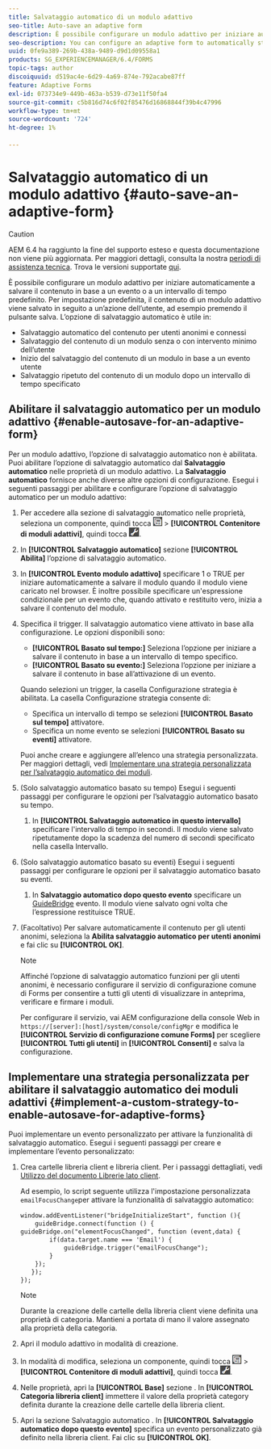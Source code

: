 ```yaml
---
title: Salvataggio automatico di un modulo adattivo
seo-title: Auto-save an adaptive form
description: È possibile configurare un modulo adattivo per iniziare automaticamente a salvare il contenuto in base a un evento o a un intervallo di tempo predefinito
seo-description: You can configure an adaptive form to automatically start saving the content based on an event or a pre-defined time-interval
uuid: 0fe9a389-269b-438a-9489-d9d1d09558a1
products: SG_EXPERIENCEMANAGER/6.4/FORMS
topic-tags: author
discoiquuid: d519ac4e-6d29-4a69-874e-792acabe87ff
feature: Adaptive Forms
exl-id: 073734e9-449b-463a-b539-d73e11f50fa4
source-git-commit: c5b816d74c6f02f85476d16868844f39b4c47996
workflow-type: tm+mt
source-wordcount: '724'
ht-degree: 1%

---
```


# Salvataggio automatico di un modulo adattivo {#auto-save-an-adaptive-form}

>[!CAUTION]
>
>AEM 6.4 ha raggiunto la fine del supporto esteso e questa documentazione non viene più aggiornata. Per maggiori dettagli, consulta la nostra [periodi di assistenza tecnica](https://helpx.adobe.com/it/support/programs/eol-matrix.html). Trova le versioni supportate [qui](https://experienceleague.adobe.com/docs/).

È possibile configurare un modulo adattivo per iniziare automaticamente a salvare il contenuto in base a un evento o a un intervallo di tempo predefinito. Per impostazione predefinita, il contenuto di un modulo adattivo viene salvato in seguito a un’azione dell’utente, ad esempio premendo il pulsante salva. L’opzione di salvataggio automatico è utile in:

* Salvataggio automatico del contenuto per utenti anonimi e connessi
* Salvataggio del contenuto di un modulo senza o con intervento minimo dell’utente
* Inizio del salvataggio del contenuto di un modulo in base a un evento utente
* Salvataggio ripetuto del contenuto di un modulo dopo un intervallo di tempo specificato

## Abilitare il salvataggio automatico per un modulo adattivo {#enable-autosave-for-an-adaptive-form}

Per un modulo adattivo, l’opzione di salvataggio automatico non è abilitata. Puoi abilitare l’opzione di salvataggio automatico dal **Salvataggio automatico** nelle proprietà di un modulo adattivo. La **Salvataggio automatico** fornisce anche diverse altre opzioni di configurazione. Esegui i seguenti passaggi per abilitare e configurare l’opzione di salvataggio automatico per un modulo adattivo:

1. Per accedere alla sezione di salvataggio automatico nelle proprietà, seleziona un componente, quindi tocca ![a livello di campo](assets/field-level.png) > **[!UICONTROL Contenitore di moduli adattivi]**, quindi tocca ![cmppr](assets/cmppr.png).
1. In **[!UICONTROL Salvataggio automatico]** sezione **[!UICONTROL Abilita]** l’opzione di salvataggio automatico.
1. In **[!UICONTROL Evento modulo adattivo]** specificare 1 o TRUE per iniziare automaticamente a salvare il modulo quando il modulo viene caricato nel browser. È inoltre possibile specificare un&#39;espressione condizionale per un evento che, quando attivato e restituito vero, inizia a salvare il contenuto del modulo.
1. Specifica il trigger. Il salvataggio automatico viene attivato in base alla configurazione. Le opzioni disponibili sono:

   * **[!UICONTROL Basato sul tempo:]** Seleziona l’opzione per iniziare a salvare il contenuto in base a un intervallo di tempo specifico.
   * **[!UICONTROL Basato su evento:]** Seleziona l’opzione per iniziare a salvare il contenuto in base all’attivazione di un evento.

   Quando selezioni un trigger, la casella Configurazione strategia è abilitata. La casella Configurazione strategia consente di:

   * Specifica un intervallo di tempo se selezioni **[!UICONTROL Basato sul tempo]** attivatore.
   * Specifica un nome evento se selezioni **[!UICONTROL Basato su eventi]** attivatore.

   Puoi anche creare e aggiungere all’elenco una strategia personalizzata. Per maggiori dettagli, vedi [Implementare una strategia personalizzata per l’salvataggio automatico dei moduli](/help/forms/using/auto-save-an-adaptive-form.md#p-implement-a-custom-strategy-to-enable-autosave-for-adaptive-forms-p).

1. (Solo salvataggio automatico basato su tempo) Esegui i seguenti passaggi per configurare le opzioni per l’salvataggio automatico basato su tempo.

   1. In **[!UICONTROL Salvataggio automatico in questo intervallo]** specificare l&#39;intervallo di tempo in secondi. Il modulo viene salvato ripetutamente dopo la scadenza del numero di secondi specificato nella casella Intervallo.

1. (Solo salvataggio automatico basato su eventi) Esegui i seguenti passaggi per configurare le opzioni per il salvataggio automatico basato su eventi.

   1. In **Salvataggio automatico dopo questo evento** specificare un [GuideBridge](https://helpx.adobe.com/aem-forms/6/javascript-api/GuideBridge.html) evento. Il modulo viene salvato ogni volta che l’espressione restituisce TRUE.

1. (Facoltativo) Per salvare automaticamente il contenuto per gli utenti anonimi, seleziona la **Abilita salvataggio automatico per utenti anonimi** e fai clic su **[!UICONTROL OK]**.

   >[!NOTE]
   >
   >Affinché l’opzione di salvataggio automatico funzioni per gli utenti anonimi, è necessario configurare il servizio di configurazione comune di Forms per consentire a tutti gli utenti di visualizzare in anteprima, verificare e firmare i moduli.
   >
   >Per configurare il servizio, vai AEM configurazione della console Web in `https://[server]:[host]/system/console/configMgr` e modifica le **[!UICONTROL Servizio di configurazione comune Forms]** per scegliere **[!UICONTROL Tutti gli utenti]** in **[!UICONTROL Consenti]** e salva la configurazione.

## Implementare una strategia personalizzata per abilitare il salvataggio automatico dei moduli adattivi {#implement-a-custom-strategy-to-enable-autosave-for-adaptive-forms}

Puoi implementare un evento personalizzato per attivare la funzionalità di salvataggio automatico. Esegui i seguenti passaggi per creare e implementare l’evento personalizzato:

1. Crea cartelle libreria client e libreria client. Per i passaggi dettagliati, vedi [Utilizzo del documento Librerie lato client](/help/sites-developing/clientlibs.md).

   Ad esempio, lo script seguente utilizza l&#39;impostazione personalizzata `emailFocusChange`per attivare la funzionalità di salvataggio automatico:

   ```
   window.addEventListener("bridgeInitializeStart", function (){   
       guideBridge.connect(function () { guideBridge.on("elementFocusChanged", function (event,data) { 
           if(data.target.name === 'Email') {
               guideBridge.trigger("emailFocusChange");
           }
       });
      });
   });
   ```

   >[!NOTE]
   >
   >Durante la creazione delle cartelle della libreria client viene definita una proprietà di categoria. Mantieni a portata di mano il valore assegnato alla proprietà della categoria.

1. Apri il modulo adattivo in modalità di creazione.

1. In modalità di modifica, seleziona un componente, quindi tocca ![a livello di campo](assets/field-level.png) > **[!UICONTROL Contenitore di moduli adattivi]**, quindi tocca ![cmppr](assets/cmppr.png).
1. Nelle proprietà, apri la **[!UICONTROL Base]** sezione . In **[!UICONTROL Categoria libreria client]** immettere il valore della proprietà category definita durante la creazione delle cartelle della libreria client.
1. Apri la sezione Salvataggio automatico . In **[!UICONTROL Salvataggio automatico dopo questo evento]** specifica un evento personalizzato già definito nella libreria client. Fai clic su **[!UICONTROL OK]**.
